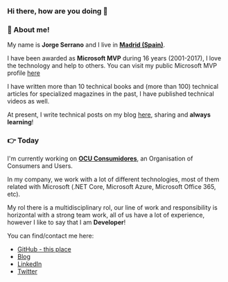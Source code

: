 ### Hi there, how are you doing :wave:

### :muscle: About me!

My name is **Jorge Serrano** and I live in **[Madrid (Spain)](https://www.google.es/maps/place/Madrid/@40.4381311,-3.8196213,11z/data=!3m1!4b1!4m5!3m4!1s0xd422997800a3c81:0xc436dec1618c2269!8m2!3d40.4167754!4d-3.7037902)**.

I have been awarded as **Microsoft MVP** during 16 years (2001-2017), I love the technology and help to others. You can visit my public Microsoft MVP profile [here](https://mvp.microsoft.com/es-es/PublicProfile/8633) 

I have written more than 10 technical books and (more than 100) technical articles for specialized magazines in the past, I have published technical videos as well.

At present, I write technical posts on my blog [here](https://geeks.ms/jorge/), sharing and **always learning**!

### :point_right: Today

I'm currently working on **[OCU Consumidores](https://www.ocu.org/)**, an Organisation of Consumers and Users.

In my company, we work with a lot of different technologies, most of them related with Microsoft (.NET Core, Microsoft Azure, Microsoft Office 365, etc).

My rol there is a multidisciplinary rol, our line of work and responsibility is horizontal with a strong team work, all of us have a lot of experience, however I like to say that I am **Developer**!

You can find/contact me here:

* [GitHub - this place](https://github.com/J0rgeSerran0/)
* [Blog](https://geeks.ms/jorge/)
* [LinkedIn](https://www.linkedin.com/in/jorge-serrano-p%C3%A9rez-24388520/)
* [Twitter](https://twitter.com/J0rgeSerran0)



<!--
**J0rgeSerran0/J0rgeSerran0** is a ✨ _special_ ✨ repository because its `README.md` (this file) appears on your GitHub profile.

Here are some ideas to get you started:

- 🔭 I’m currently working on ...
- 🌱 I’m currently learning ...
- 👯 I’m looking to collaborate on ...
- 🤔 I’m looking for help with ...
- 💬 Ask me about ...
- 📫 How to reach me: ...
- 😄 Pronouns: ...
- ⚡ Fun fact: ...
-->
